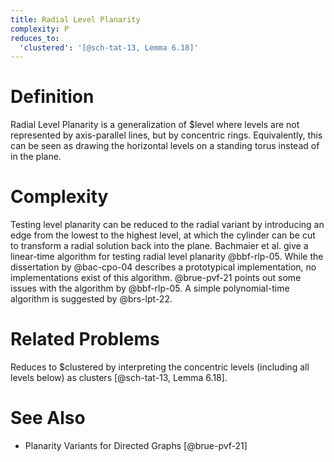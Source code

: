 ```yaml
---
title: Radial Level Planarity
complexity: P
reduces_to:
  'clustered': '[@sch-tat-13, Lemma 6.18]'
---
```


# Definition

Radial Level Planarity is a generalization of $level where levels are not represented by axis-parallel lines, but by concentric rings.
Equivalently, this can be seen as drawing the horizontal levels on a standing torus instead of in the plane.

# Complexity

Testing level planarity can be reduced to the radial variant by introducing an edge from the lowest to the highest level, at which the cylinder can be cut to transform a radial solution back into the plane.
Bachmaier et al. give a linear-time algorithm for testing radial level planarity @bbf-rlp-05.
While the dissertation by @bac-cpo-04 describes a prototypical implementation, no implementations exist of this
algorithm.
@brue-pvf-21 points out some issues with the algorithm by @bbf-rlp-05.
A simple polynomial-time algorithm is suggested by @brs-lpt-22.

# Related Problems

Reduces to $clustered by interpreting the concentric levels (including all levels below) as clusters [@sch-tat-13, Lemma 6.18].

# See Also

- Planarity Variants for Directed Graphs [@brue-pvf-21]
